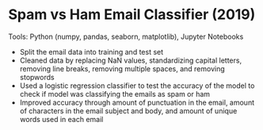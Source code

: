 # Spam vs Ham Email Classifier (2019)
Tools: Python (numpy, pandas, seaborn, matplotlib), Jupyter Notebooks

* Split the email data into training and test set
* Cleaned data by replacing NaN values, standardizing capital letters, removing line breaks, removing multiple spaces, and removing stopwords
* Used a logistic regression classifier to test the accuracy of the model to check if model was classifying the emails as spam or ham
* Improved accuracy through amount of punctuation in the email, amount of characters in the email subject and body, and amount of unique words used in each email
